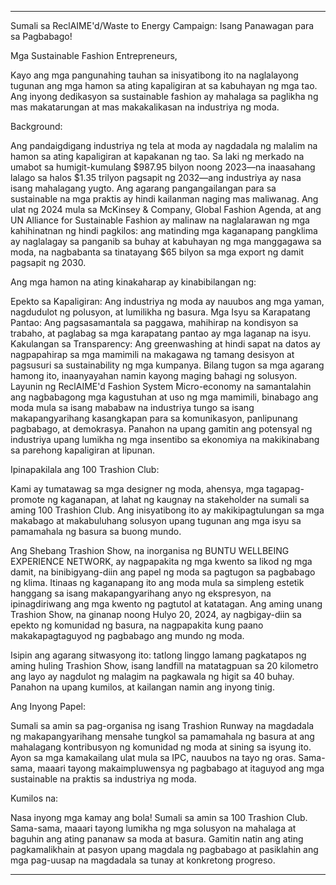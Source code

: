 ---

Sumali sa ReclAIME'd/Waste to Energy Campaign: Isang Panawagan para sa Pagbabago!

Mga Sustainable Fashion Entrepreneurs,

Kayo ang mga pangunahing tauhan sa inisyatibong ito na naglalayong tugunan ang mga hamon sa ating kapaligiran at sa kabuhayan ng mga tao. Ang inyong dedikasyon sa sustainable fashion ay mahalaga sa paglikha ng mas makatarungan at mas makakalikasan na industriya ng moda.

Background:

Ang pandaigdigang industriya ng tela at moda ay nagdadala ng malalim na hamon sa ating kapaligiran at kapakanan ng tao. Sa laki ng merkado na umabot sa humigit-kumulang $987.95 bilyon noong 2023—na inaasahang lalago sa halos $1.35 trilyon pagsapit ng 2032—ang industriya ay nasa isang mahalagang yugto. Ang agarang pangangailangan para sa sustainable na mga praktis ay hindi kailanman naging mas maliwanag. Ang ulat ng 2024 mula sa McKinsey & Company, Global Fashion Agenda, at ang UN Alliance for Sustainable Fashion ay malinaw na naglalarawan ng mga kahihinatnan ng hindi pagkilos: ang matinding mga kaganapang pangklima ay naglalagay sa panganib sa buhay at kabuhayan ng mga manggagawa sa moda, na nagbabanta sa tinatayang $65 bilyon sa mga export ng damit pagsapit ng 2030.

Ang mga hamon na ating kinakaharap ay kinabibilangan ng:

Epekto sa Kapaligiran: Ang industriya ng moda ay nauubos ang mga yaman, nagdudulot ng polusyon, at lumilikha ng basura.
Mga Isyu sa Karapatang Pantao: Ang pagsasamantala sa paggawa, mahihirap na kondisyon sa trabaho, at paglabag sa mga karapatang pantao ay mga laganap na isyu.
Kakulangan sa Transparency: Ang greenwashing at hindi sapat na datos ay nagpapahirap sa mga mamimili na makagawa ng tamang desisyon at pagsusuri sa sustainability ng mga kumpanya.
Bilang tugon sa mga agarang hamong ito, inaanyayahan namin kayong maging bahagi ng solusyon. Layunin ng ReclAIME'd Fashion System Micro-economy na samantalahin ang nagbabagong mga kagustuhan at uso ng mga mamimili, binabago ang moda mula sa isang mababaw na industriya tungo sa isang makapangyarihang kasangkapan para sa komunikasyon, panlipunang pagbabago, at demokrasya. Panahon na upang gamitin ang potensyal ng industriya upang lumikha ng mga insentibo sa ekonomiya na makikinabang sa parehong kapaligiran at lipunan.

Ipinapakilala ang 100 Trashion Club:

Kami ay tumatawag sa mga designer ng moda, ahensya, mga tagapag-promote ng kaganapan, at lahat ng kaugnay na stakeholder na sumali sa aming 100 Trashion Club. Ang inisyatibong ito ay makikipagtulungan sa mga makabago at makabuluhang solusyon upang tugunan ang mga isyu sa pamamahala ng basura sa buong mundo.

Ang Shebang Trashion Show, na inorganisa ng BUNTU WELLBEING EXPERIENCE NETWORK, ay nagpapakita ng mga kwento sa likod ng mga damit, na binibigyang-diin ang papel ng moda sa pagtugon sa pagbabago ng klima. Itinaas ng kaganapang ito ang moda mula sa simpleng estetik hanggang sa isang makapangyarihang anyo ng ekspresyon, na ipinagdiriwang ang mga kwento ng pagtutol at katatagan. Ang aming unang Trashion Show, na ginanap noong Hulyo 20, 2024, ay nagbigay-diin sa epekto ng komunidad ng basura, na nagpapakita kung paano makakapagtaguyod ng pagbabago ang mundo ng moda.

Isipin ang agarang sitwasyong ito: tatlong linggo lamang pagkatapos ng aming huling Trashion Show, isang landfill na matatagpuan sa 20 kilometro ang layo ay nagdulot ng malagim na pagkawala ng higit sa 40 buhay. Panahon na upang kumilos, at kailangan namin ang inyong tinig.

Ang Inyong Papel:

Sumali sa amin sa pag-organisa ng isang Trashion Runway na magdadala ng makapangyarihang mensahe tungkol sa pamamahala ng basura at ang mahalagang kontribusyon ng komunidad ng moda at sining sa isyung ito. Ayon sa mga kamakailang ulat mula sa IPC, nauubos na tayo ng oras. Sama-sama, maaari tayong makaimpluwensya ng pagbabago at itaguyod ang mga sustainable na praktis sa industriya ng moda.

Kumilos na:

Nasa inyong mga kamay ang bola! Sumali sa amin sa 100 Trashion Club. Sama-sama, maaari tayong lumikha ng mga solusyon na mahalaga at baguhin ang ating pananaw sa moda at basura. Gamitin natin ang ating pagkamalikhain at pasyon upang magdala ng pagbabago at pasiklahin ang mga pag-uusap na magdadala sa tunay at konkretong progreso.

---
